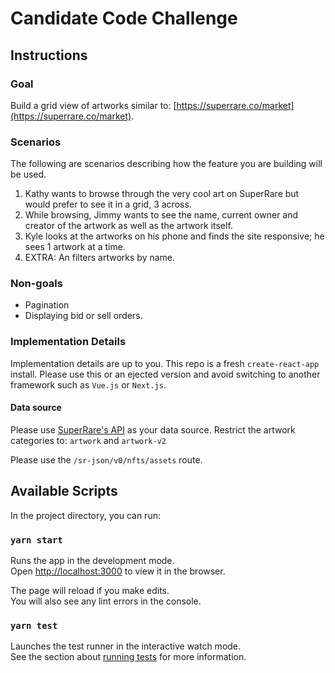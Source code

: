 # Candidate Code Challenge

## Instructions

### Goal

Build a grid view of artworks similar to: [https://superrare.co/market](https://superrare.co/market).

### Scenarios

The following are scenarios describing how the feature you are building will be used.

1. Kathy wants to browse through the very cool art on SuperRare but would prefer to see it in a grid, 3 across.
1. While browsing, Jimmy wants to see the name, current owner and creator of the artwork as well as the artwork itself.
1. Kyle looks at the artworks on his phone and finds the site responsive; he sees 1 artwork at a time.
1. EXTRA: An filters artworks by name.

### Non-goals

* Pagination
* Displaying bid or sell orders.

### Implementation Details

Implementation details are up to you. This repo is a fresh `create-react-app` install. Please use this or an ejected version and avoid switching to another framework such as `Vue.js` or `Next.js`.

#### Data source

Please use [SuperRare's API](https://SuperRare.co/sr-json/docs/) as your data source. Restrict the artwork categories to: `artwork` and `artwork-v2`

Please use the `/sr-json/v0/nfts/assets` route.

## Available Scripts

In the project directory, you can run:

### `yarn start`

Runs the app in the development mode.<br />
Open [http://localhost:3000](http://localhost:3000) to view it in the browser.

The page will reload if you make edits.<br />
You will also see any lint errors in the console.

### `yarn test`

Launches the test runner in the interactive watch mode.<br />
See the section about [running tests](https://facebook.github.io/create-react-app/docs/running-tests) for more information.

